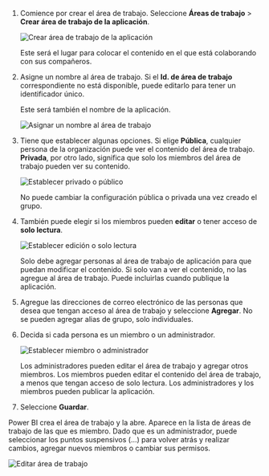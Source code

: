 1. Comience por crear el área de trabajo. Seleccione **Áreas de trabajo** > **Crear área de trabajo de la aplicación**.
   
     ![Crear área de trabajo de la aplicación](media/powerbi-service-create-app-workspace/power-bi-create-app-workspace.png)
   
    Este será el lugar para colocar el contenido en el que está colaborando con sus compañeros.

2. Asigne un nombre al área de trabajo. Si el **Id. de área de trabajo** correspondiente no está disponible, puede editarlo para tener un identificador único.
   
     Este será también el nombre de la aplicación.
   
     ![Asignar un nombre al área de trabajo](media/powerbi-service-create-app-workspace/power-bi-apps-create-workspace-name.png)

3. Tiene que establecer algunas opciones. Si elige **Pública**, cualquier persona de la organización puede ver el contenido del área de trabajo. **Privada**, por otro lado, significa que solo los miembros del área de trabajo pueden ver su contenido.
   
     ![Establecer privado o público](media/powerbi-service-create-app-workspace/power-bi-apps-create-workspace-private-public.png)
   
    No puede cambiar la configuración pública o privada una vez creado el grupo.

4. También puede elegir si los miembros pueden **editar** o tener acceso de **solo lectura**.
   
     ![Establecer edición o solo lectura](media/powerbi-service-create-app-workspace/power-bi-apps-create-workspace-members-edit.png)
   
     Solo debe agregar personas al área de trabajo de aplicación para que puedan modificar el contenido. Si solo van a ver el contenido, no las agregue al área de trabajo. Puede incluirlas cuando publique la aplicación.

5. Agregue las direcciones de correo electrónico de las personas que desea que tengan acceso al área de trabajo y seleccione **Agregar**. No se pueden agregar alias de grupo, solo individuales.

6. Decida si cada persona es un miembro o un administrador.
   
     ![Establecer miembro o administrador](media/powerbi-service-create-app-workspace/power-bi-apps-create-workspace-admin.png)
   
    Los administradores pueden editar el área de trabajo y agregar otros miembros. Los miembros pueden editar el contenido del área de trabajo, a menos que tengan acceso de solo lectura. Los administradores y los miembros pueden publicar la aplicación.

7. Seleccione **Guardar**.

Power BI crea el área de trabajo y la abre. Aparece en la lista de áreas de trabajo de las que es miembro. Dado que es un administrador, puede seleccionar los puntos suspensivos (...) para volver atrás y realizar cambios, agregar nuevos miembros o cambiar sus permisos.

![Editar área de trabajo](media/powerbi-service-create-app-workspace/power-bi-apps-edit-workspace-ellipsis.png)

